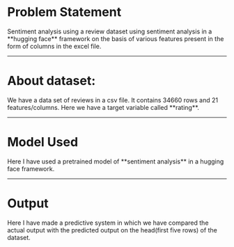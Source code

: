 <h1>Problem Statement</h1>
Sentiment analysis using a review dataset using sentiment analysis in a **hugging face** framework on the basis of various features present in the form of columns in the excel file.

<hr>


<h1>About dataset:</h1>
We have a data set of reviews in a csv file. It contains 34660 rows and 21 features/columns. Here we have a target variable called **rating**.

<hr>


<h1>Model Used</h1>
Here I have used a pretrained model of **sentiment analysis** in a hugging face framework.

<hr>


<h1>Output</h1>
Here I have made a predictive system in which we have compared the actual output with the predicted output on the head(first five rows) of the dataset.

